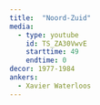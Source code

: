 ```yaml
---
title:  "Noord-Zuid"
media:
  - type: youtube
    id: TS_ZA30VwvE
    starttime: 49
    endtime: 0
decor: 1977-1984
ankers:
  - Xavier Waterloos
---
```

